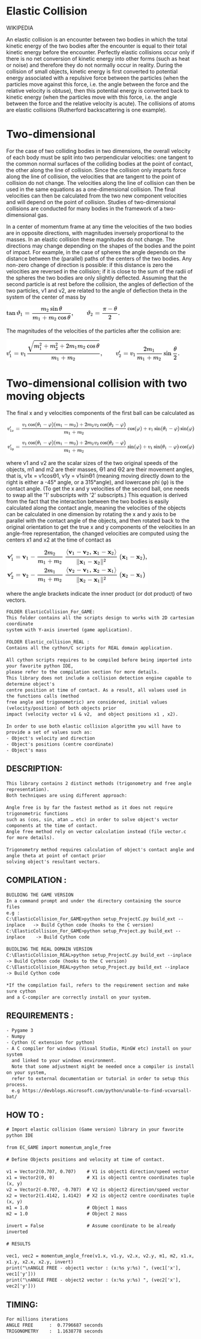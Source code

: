 # Elastic Collision 

WIKIPEDIA

An elastic collision is an encounter between two bodies in which the total kinetic energy of the two bodies after the encounter is equal to their total kinetic energy before the encounter. Perfectly elastic collisions occur only if there is no net conversion of kinetic energy into other forms (such as heat or noise) and therefore they do not normally occur in reality.
During the collision of small objects, kinetic energy is first converted to potential energy associated with a repulsive force between the particles (when the particles move against this force, i.e. the angle between the force and the relative velocity is obtuse), then this potential energy is converted back to kinetic energy (when the particles move with this force, i.e. the angle between the force and the relative velocity is acute).
The collisions of atoms are elastic collisions (Rutherford backscattering is one example).

# Two-dimensional
For the case of two colliding bodies in two dimensions, the overall velocity of each body must be split into two perpendicular velocities: one tangent to the common normal surfaces of the colliding bodies at the point of contact, the other along the line of collision. Since the collision only imparts force along the line of collision, the velocities that are tangent to the point of collision do not change. The velocities along the line of collision can then be used in the same equations as a one-dimensional collision. The final velocities can then be calculated from the two new component velocities and will depend on the point of collision. Studies of two-dimensional collisions are conducted for many bodies in the framework of a two-dimensional gas.

In a center of momentum frame at any time the velocities of the two bodies are in opposite directions, with magnitudes inversely proportional to the masses. In an elastic collision these magnitudes do not change. The directions may change depending on the shapes of the bodies and the point of impact. For example, in the case of spheres the angle depends on the distance between the (parallel) paths of the centers of the two bodies. Any non-zero change of direction is possible: if this distance is zero the velocities are reversed in the collision; if it is close to the sum of the radii of the spheres the two bodies are only slightly deflected.
Assuming that the second particle is at rest before the collision, the angles of deflection of the two particles, v1 and v2, 
are related to the angle of deflection theta in the system of the center of mass by

![alt text](https://github.com/yoyoberenguer/2DElasticCollision/blob/master/Assets/Graphics/math1.png)

The magnitudes of the velocities of the particles after the collision are:

![alt text](https://github.com/yoyoberenguer/2DElasticCollision/blob/master/Assets/Graphics/math2.png)

# Two-dimensional collision with two moving objects

The final x and y velocities components of the first ball can be calculated as

![alt text](https://github.com/yoyoberenguer/2DElasticCollision/blob/master/Assets/Graphics/math3.png)

where v1 and v2 are the scalar sizes of the two original speeds of the objects, m1 and m2 are their masses, Ɵ1 and Ɵ2 
are their movement angles, that is, v1x = v1cosƟ1, v1y = v1sinƟ1 (meaning moving directly down to the right is either a -45° angle, or a 315°angle), and lowercase phi (φ) is the contact angle. (To get the x and y velocities of the second ball, one needs to swap all the '1' subscripts with '2' subscripts.)
This equation is derived from the fact that the interaction between the two bodies is easily calculated along the contact angle, meaning the velocities of the objects can be calculated in one dimension by rotating the x and y axis to be parallel with the contact angle of the objects, and then rotated back to the original orientation to get the true x and y components of the velocities
In an angle-free representation, the changed velocities are computed using the centers x1 and x2 at the time of contact as

![alt text](https://github.com/yoyoberenguer/2DElasticCollision/blob/master/Assets/Graphics/math4.png)

where the angle brackets indicate the inner product (or dot product) of two vectors.

```
FOLDER ElasticCollision_For_GAME: 
This folder contains all the scripts design to works with 2D cartesian coordinate 
system with Y-axis inverted (game application). 

FOLDER Elastic_collision_REAL : 
Contains all the cython/C scripts for REAL domain application.

All cython scripts requires to be compiled before being imported into your favorite python IDE,
please refer to the compilation section for more details.
This library does not include a collision detection engine capable to determine object's 
centre position at time of contact. As a result, all values used in the functions calls (method 
free angle and trigonometric) are considered, initial values (velocity/position) of both objects prior 
impact (velocity vector v1 & v2,  and object positions x1 , x2).

In order to use both elastic collision algorithm you will have to provide a set of values such as:
- Object's velocity and direction 
- Object's positions (centre coordinate) 
- Object's mass
```

## DESCRIPTION:
```
This library contains 2 distinct methods (trigonometry and free angle representation).
Both techniques are using different approach:

Angle free is by far the fastest method as it does not require trigonometric functions
such as (cos, sin, atan … etc) in order to solve object's vector components at the time of contact.
Angle free method rely on vector calculation instead (file vector.c for more details).

Trigonometry method requires calculation of object's contact angle and angle theta at point of contact prior
solving object's resultant vectors.
```
## COMPILATION :
```
BUILDING THE GAME VERSION
In a command prompt and under the directory containing the source files
e.g : 
C:\ElasticCollision_For_GAME>python setup_ProjectC.py build_ext --inplace   -> Build Cython code (hooks to the C version)
C:\ElasticCollision_For_GAME>python setup_Project.py build_ext --inplace    -> Build Cython code 

BUIDLING THE REAL DOMAIN VERSION
C:\ElasticCollision_REAL>python setup_ProjectC.py build_ext --inplace   -> Build Cython code (hooks to the C version)
C:\ElasticCollision_REAL>python setup_Project.py build_ext --inplace    -> Build Cython code 

*If the compilation fail, refers to the requirement section and make sure cython
and a C-compiler are correctly install on your system.
```
## REQUIREMENTS :
```
- Pygame 3
- Numpy
- Cython (C extension for python)
- A C compiler for windows (Visual Studio, MinGW etc) install on your system
  and linked to your windows environment.
  Note that some adjustment might be needed once a compiler is install on your system,
  refer to external documentation or tutorial in order to setup this process.
  e.g https://devblogs.microsoft.com/python/unable-to-find-vcvarsall-bat/
```
## HOW TO :
```
# Import elastic collision (Game version) library in your favorite python IDE 

from EC_GAME import momentum_angle_free

# Define Objects positions and velocity at time of contact.

v1 = Vector2(0.707, 0.707)    # V1 is object1 direction/speed vector
x1 = Vector2(0, 0)            # X1 is object1 centre coordinates tuple (x, y)
v2 = Vector2(-0.707, -0.707)  # V2 is object2 direction/speed vector
x2 = Vector2(1.4142, 1.4142)  # X2 is object2 centre coordinates tuple (x, y)
m1 = 1.0                      # Object 1 mass
m2 = 1.0                      # Object 2 mass

invert = False                # Assume coordinate to be already inverted

# RESULTS

vec1, vec2 = momentum_angle_free(v1.x, v1.y, v2.x, v2.y, m1, m2, x1.x, x1.y, x2.x, x2.y, invert)
print("\nANGLE FREE - object1 vector : (x:%s y:%s) ", (vec1['x'], vec1['y']))
print("\nANGLE FREE - object2 vector : (x:%s y:%s) ", (vec2['x'], vec2['y']))
```

## TIMING:
```
For millions iterations
ANGLE FREE      :  0.7796687 seconds
TRIGONOMETRY    :  1.1638778 seconds
```

